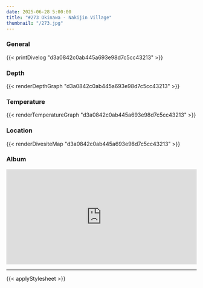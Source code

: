 ```yaml
---
date: 2025-06-28 5:00:00
title: "#273 Okinawa - Nakijin Village"
thumbnail: "/273.jpg"
---
```


### General

{{< printDivelog "d3a0842c0ab445a693e98d7c5cc43213" >}}

### Depth

{{< renderDepthGraph "d3a0842c0ab445a693e98d7c5cc43213" >}}

### Temperature

{{< renderTemperatureGraph "d3a0842c0ab445a693e98d7c5cc43213" >}}

### Location

{{< renderDivesiteMap "d3a0842c0ab445a693e98d7c5cc43213" >}}

### Album

<div class='lr_embed' style='position: relative; padding-bottom: 50%; height: 0; overflow: hidden;'><iframe id='iframe' src='https://lightroom.adobe.com/embed/shares/ce45236378d4424ea8edd38bf5a965d8/slideshow?background_color=%232D2D2D&color=%23999999' frameborder='0'style='width:100%; height:100%; position: absolute; top:0; left:0;' ></iframe></div>

---

{{< applyStylesheet >}}
